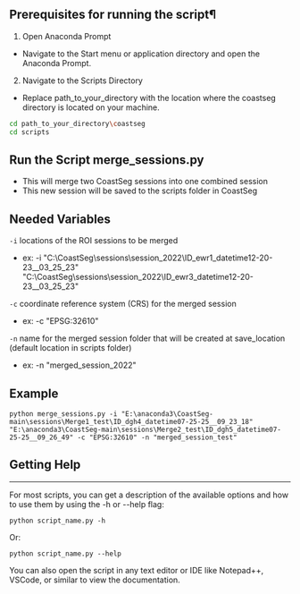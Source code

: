 ## Prerequisites for running the script¶

1. Open Anaconda Prompt

- Navigate to the Start menu or application directory and open the Anaconda Prompt.
2. Navigate to the Scripts Directory

- Replace path_to_your_directory with the location where the coastseg directory is located on your machine.

```bash
cd path_to_your_directory\coastseg
cd scripts 
```

## Run the Script merge_sessions.py

- This will merge two CoastSeg sessions into one combined session
- This new session will be saved to the scripts folder in CoastSeg

## Needed Variables

`-i` locations of the ROI sessions to be merged
- ex: -i "C:\CoastSeg\sessions\session_2022\ID_ewr1_datetime12-20-23__03_25_23" "C:\CoastSeg\sessions\session_2022\ID_ewr3_datetime12-20-23__03_25_23"

`-c` coordinate reference system (CRS) for the merged session
- ex: -c "EPSG:32610"

`-n` name for the merged session folder that will be created at save_location (default location in scripts folder)
- ex: -n "merged_session_2022"

## Example

```
python merge_sessions.py -i "E:\anaconda3\CoastSeg-main\sessions\Merge1_test\ID_dgh4_datetime07-25-25__09_23_18" "E:\anaconda3\CoastSeg-main\sessions\Merge2_test\ID_dgh5_datetime07-25-25__09_26_49" -c "EPSG:32610" -n "merged_session_test"

```

## Getting Help

---

For most scripts, you can get a description of the available options and how to use them by using the -h or --help flag:

```
python script_name.py -h
```

Or:

```
python script_name.py --help
```

You can also open the script in any text editor or IDE like Notepad++, VSCode, or similar to view the documentation.

